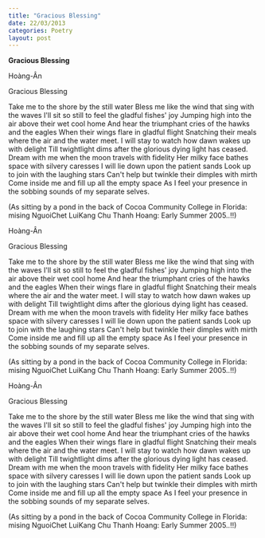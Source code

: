 ```yaml
---
title: "Gracious Blessing"
date: 22/03/2013
categories: Poetry
layout: post
---
```


**Gracious Blessing**

Hoàng-Ân

Gracious Blessing


Take me to the shore by the still water
Bless me like the wind that sing with the waves
I'll sit so still to feel the gladful fishes' joy
Jumping high into the air above their wet cool home
And hear the triumphant cries of the hawks and the eagles
When their wings flare in gladful flight
Snatching their meals where the air and the water meet.
I will stay to watch how dawn wakes up with delight
Till twightlight dims after the glorious dying light has ceased.
Dream with me when the moon travels with fidelity
Her milky face bathes space with silvery caresses
I will lie down upon the patient sands
Look up to join with the laughing stars
Can't help but twinkle their dimples with mirth
Come inside me and fill up all the empty space
As I feel your presence in the sobbing sounds of my separate selves.


(As sitting by a pond in the back of Cocoa Community College in Florida:
 mising NguoiChet LuiKang Chu Thanh Hoang: Early Summer 2005..!!)

Hoàng-Ân

Gracious Blessing


Take me to the shore by the still water
Bless me like the wind that sing with the waves
I'll sit so still to feel the gladful fishes' joy
Jumping high into the air above their wet cool home
And hear the triumphant cries of the hawks and the eagles
When their wings flare in gladful flight
Snatching their meals where the air and the water meet.
I will stay to watch how dawn wakes up with delight
Till twightlight dims after the glorious dying light has ceased.
Dream with me when the moon travels with fidelity
Her milky face bathes space with silvery caresses
I will lie down upon the patient sands
Look up to join with the laughing stars
Can't help but twinkle their dimples with mirth
Come inside me and fill up all the empty space
As I feel your presence in the sobbing sounds of my separate selves.


(As sitting by a pond in the back of Cocoa Community College in Florida:
 mising NguoiChet LuiKang Chu Thanh Hoang: Early Summer 2005..!!)

Hoàng-Ân

Gracious Blessing


Take me to the shore by the still water
Bless me like the wind that sing with the waves
I'll sit so still to feel the gladful fishes' joy
Jumping high into the air above their wet cool home
And hear the triumphant cries of the hawks and the eagles
When their wings flare in gladful flight
Snatching their meals where the air and the water meet.
I will stay to watch how dawn wakes up with delight
Till twightlight dims after the glorious dying light has ceased.
Dream with me when the moon travels with fidelity
Her milky face bathes space with silvery caresses
I will lie down upon the patient sands
Look up to join with the laughing stars
Can't help but twinkle their dimples with mirth
Come inside me and fill up all the empty space
As I feel your presence in the sobbing sounds of my separate selves.


(As sitting by a pond in the back of Cocoa Community College in Florida:
 mising NguoiChet LuiKang Chu Thanh Hoang: Early Summer 2005..!!)
